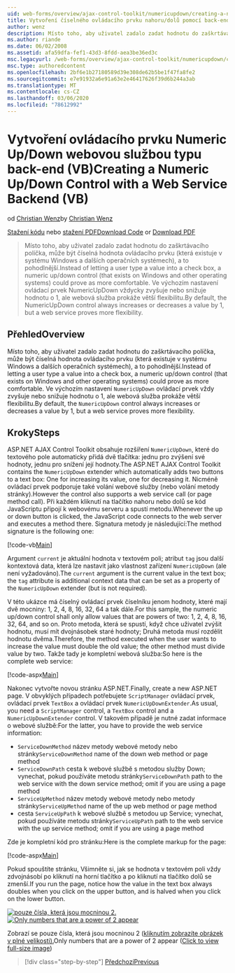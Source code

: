 ```yaml
---
uid: web-forms/overview/ajax-control-toolkit/numericupdown/creating-a-numeric-up-down-control-with-a-web-service-backend-vb
title: Vytvoření číselného ovládacího prvku nahoru/dolů pomocí back-endu webové služby (VB) | Microsoft Docs
author: wenz
description: Místo toho, aby uživatel zadalo zadat hodnotu do zaškrtávacího políčka, by se měl v systému Windows a jiných operačních systémech jednat o další ovládací prvek c...
ms.author: riande
ms.date: 06/02/2008
ms.assetid: afa59dfa-fef1-43d3-8fdd-aea3be36ed3c
msc.legacyurl: /web-forms/overview/ajax-control-toolkit/numericupdown/creating-a-numeric-up-down-control-with-a-web-service-backend-vb
msc.type: authoredcontent
ms.openlocfilehash: 2bf6e1b27180589d39e308de62b5be1f47fa8fe2
ms.sourcegitcommit: e7e91932a6e91a63e2e46417626f39d6b244a3ab
ms.translationtype: MT
ms.contentlocale: cs-CZ
ms.lasthandoff: 03/06/2020
ms.locfileid: "78612992"
---
```

# <a name="creating-a-numeric-updown-control-with-a-web-service-backend-vb"></a><span data-ttu-id="bdf73-103">Vytvoření ovládacího prvku Numeric Up/Down webovou službou typu back-end (VB)</span><span class="sxs-lookup"><span data-stu-id="bdf73-103">Creating a Numeric Up/Down Control with a Web Service Backend (VB)</span></span>

<span data-ttu-id="bdf73-104">od [Christian Wenz](https://github.com/wenz)</span><span class="sxs-lookup"><span data-stu-id="bdf73-104">by [Christian Wenz](https://github.com/wenz)</span></span>

<span data-ttu-id="bdf73-105">[Stažení kódu](https://download.microsoft.com/download/9/3/f/93f8daea-bebd-4821-833b-95205389c7d0/numericupdown1.vb.zip) nebo [stažení PDF](https://download.microsoft.com/download/2/d/c/2dc10e34-6983-41d4-9c08-f78f5387d32b/numericupdown1VB.pdf)</span><span class="sxs-lookup"><span data-stu-id="bdf73-105">[Download Code](https://download.microsoft.com/download/9/3/f/93f8daea-bebd-4821-833b-95205389c7d0/numericupdown1.vb.zip) or [Download PDF](https://download.microsoft.com/download/2/d/c/2dc10e34-6983-41d4-9c08-f78f5387d32b/numericupdown1VB.pdf)</span></span>

> <span data-ttu-id="bdf73-106">Místo toho, aby uživatel zadalo zadat hodnotu do zaškrtávacího políčka, může být číselná hodnota ovládacího prvku (která existuje v systému Windows a dalších operačních systémech), a to pohodlnější.</span><span class="sxs-lookup"><span data-stu-id="bdf73-106">Instead of letting a user type a value into a check box, a numeric up/down control (that exists on Windows and other operating systems) could prove as more comfortable.</span></span> <span data-ttu-id="bdf73-107">Ve výchozím nastavení ovládací prvek NumericUpDown vždycky zvyšuje nebo snižuje hodnotu o 1, ale webová služba prokáže větší flexibilitu.</span><span class="sxs-lookup"><span data-stu-id="bdf73-107">By default, the NumericUpDown control always increases or decreases a value by 1, but a web service proves more flexibility.</span></span>

## <a name="overview"></a><span data-ttu-id="bdf73-108">Přehled</span><span class="sxs-lookup"><span data-stu-id="bdf73-108">Overview</span></span>

<span data-ttu-id="bdf73-109">Místo toho, aby uživatel zadalo zadat hodnotu do zaškrtávacího políčka, může být číselná hodnota ovládacího prvku (která existuje v systému Windows a dalších operačních systémech), a to pohodlnější.</span><span class="sxs-lookup"><span data-stu-id="bdf73-109">Instead of letting a user type a value into a check box, a numeric up/down control (that exists on Windows and other operating systems) could prove as more comfortable.</span></span> <span data-ttu-id="bdf73-110">Ve výchozím nastavení `NumericUpDown` ovládací prvek vždy zvyšuje nebo snižuje hodnotu o 1, ale webová služba prokáže větší flexibilitu.</span><span class="sxs-lookup"><span data-stu-id="bdf73-110">By default, the `NumericUpDown` control always increases or decreases a value by 1, but a web service proves more flexibility.</span></span>

## <a name="steps"></a><span data-ttu-id="bdf73-111">Kroky</span><span class="sxs-lookup"><span data-stu-id="bdf73-111">Steps</span></span>

<span data-ttu-id="bdf73-112">ASP.NET AJAX Control Toolkit obsahuje rozšíření `NumericUpDown`, které do textového pole automaticky přidá dvě tlačítka: jednu pro zvýšení své hodnoty, jednu pro snížení její hodnoty.</span><span class="sxs-lookup"><span data-stu-id="bdf73-112">The ASP.NET AJAX Control Toolkit contains the `NumericUpDown` extender which automatically adds two buttons to a text box: One for increasing its value, one for decreasing it.</span></span> <span data-ttu-id="bdf73-113">Nicméně ovládací prvek podporuje také volání webové služby (nebo volání metody stránky).</span><span class="sxs-lookup"><span data-stu-id="bdf73-113">However the control also supports a web service call (or page method call).</span></span> <span data-ttu-id="bdf73-114">Při každém kliknutí na tlačítko nahoru nebo dolů se kód JavaScriptu připojí k webovému serveru a spustí metodu.</span><span class="sxs-lookup"><span data-stu-id="bdf73-114">Whenever the up or down button is clicked, the JavaScript code connects to the web server and executes a method there.</span></span> <span data-ttu-id="bdf73-115">Signatura metody je následující:</span><span class="sxs-lookup"><span data-stu-id="bdf73-115">The method signature is the following one:</span></span>

[!code-vb[Main](creating-a-numeric-up-down-control-with-a-web-service-backend-vb/samples/sample1.vb)]

<span data-ttu-id="bdf73-116">Argument `current` je aktuální hodnota v textovém poli; atribut `tag` jsou další kontextová data, která lze nastavit jako vlastnost zařízení `NumericUpDown` (ale není vyžadováno).</span><span class="sxs-lookup"><span data-stu-id="bdf73-116">The `current` argument is the current value in the text box; the `tag` attribute is additional context data that can be set as a property of the `NumericUpDown` extender (but is not required).</span></span>

<span data-ttu-id="bdf73-117">V této ukázce má číselný ovládací prvek číselníku jenom hodnoty, které mají dvě mocniny: 1, 2, 4, 8, 16, 32, 64 a tak dále.</span><span class="sxs-lookup"><span data-stu-id="bdf73-117">For this sample, the numeric up/down control shall only allow values that are powers of two: 1, 2, 4, 8, 16, 32, 64, and so on.</span></span> <span data-ttu-id="bdf73-118">Proto metoda, která se spustí, když chce uživatel zvýšit hodnotu, musí mít dvojnásobek staré hodnoty; Druhá metoda musí rozdělit hodnotu dvěma.</span><span class="sxs-lookup"><span data-stu-id="bdf73-118">Therefore, the method executed when the user wants to increase the value must double the old value; the other method must divide value by two.</span></span> <span data-ttu-id="bdf73-119">Takže tady je kompletní webová služba:</span><span class="sxs-lookup"><span data-stu-id="bdf73-119">So here is the complete web service:</span></span>

[!code-aspx[Main](creating-a-numeric-up-down-control-with-a-web-service-backend-vb/samples/sample2.aspx)]

<span data-ttu-id="bdf73-120">Nakonec vytvořte novou stránku ASP.NET.</span><span class="sxs-lookup"><span data-stu-id="bdf73-120">Finally, create a new ASP.NET page.</span></span> <span data-ttu-id="bdf73-121">V obvyklých případech potřebujete `ScriptManager` ovládací prvek, ovládací prvek `TextBox` a ovládací prvek `NumericUpDownExtender`.</span><span class="sxs-lookup"><span data-stu-id="bdf73-121">As usual, you need a `ScriptManager` control, a `TextBox` control and a `NumericUpDownExtender` control.</span></span> <span data-ttu-id="bdf73-122">V takovém případě je nutné zadat informace o webové službě:</span><span class="sxs-lookup"><span data-stu-id="bdf73-122">For the latter, you have to provide the web service information:</span></span>

- <span data-ttu-id="bdf73-123">`ServiceDownMethod` název metody webové metody nebo stránky</span><span class="sxs-lookup"><span data-stu-id="bdf73-123">`ServiceDownMethod` name of the down web method or page method</span></span>
- <span data-ttu-id="bdf73-124">`ServiceDownPath` cesta k webové službě s metodou služby Down; vynechat, pokud používáte metodu stránky</span><span class="sxs-lookup"><span data-stu-id="bdf73-124">`ServiceDownPath` path to the web service with the down service method; omit if you are using a page method</span></span>
- <span data-ttu-id="bdf73-125">`ServiceUpMethod` název metody webové metody nebo metody stránky</span><span class="sxs-lookup"><span data-stu-id="bdf73-125">`ServiceUpMethod` name of the up web method or page method</span></span>
- <span data-ttu-id="bdf73-126">cesta `ServiceUpPath` k webové službě s metodou up Service; vynechat, pokud používáte metodu stránky</span><span class="sxs-lookup"><span data-stu-id="bdf73-126">`ServiceUpPath` path to the web service with the up service method; omit if you are using a page method</span></span>

<span data-ttu-id="bdf73-127">Zde je kompletní kód pro stránku:</span><span class="sxs-lookup"><span data-stu-id="bdf73-127">Here is the complete markup for the page:</span></span>

[!code-aspx[Main](creating-a-numeric-up-down-control-with-a-web-service-backend-vb/samples/sample3.aspx)]

<span data-ttu-id="bdf73-128">Pokud spouštíte stránku, Všimněte si, jak se hodnota v textovém poli vždy zdvojnásobí po kliknutí na horní tlačítko a po kliknutí na tlačítko dolů se zmenší.</span><span class="sxs-lookup"><span data-stu-id="bdf73-128">If you run the page, notice how the value in the text box always doubles when you click on the upper button, and is halved when you click on the lower button.</span></span>

<span data-ttu-id="bdf73-129">[![pouze čísla, která jsou mocninou 2.](creating-a-numeric-up-down-control-with-a-web-service-backend-vb/_static/image2.png)](creating-a-numeric-up-down-control-with-a-web-service-backend-vb/_static/image1.png)</span><span class="sxs-lookup"><span data-stu-id="bdf73-129">[![Only numbers that are a power of 2 appear](creating-a-numeric-up-down-control-with-a-web-service-backend-vb/_static/image2.png)](creating-a-numeric-up-down-control-with-a-web-service-backend-vb/_static/image1.png)</span></span>

<span data-ttu-id="bdf73-130">Zobrazí se pouze čísla, která jsou mocninou 2 ([kliknutím zobrazíte obrázek v plné velikosti).](creating-a-numeric-up-down-control-with-a-web-service-backend-vb/_static/image3.png)</span><span class="sxs-lookup"><span data-stu-id="bdf73-130">Only numbers that are a power of 2 appear ([Click to view full-size image](creating-a-numeric-up-down-control-with-a-web-service-backend-vb/_static/image3.png))</span></span>

> [!div class="step-by-step"]
> [<span data-ttu-id="bdf73-131">Předchozí</span><span class="sxs-lookup"><span data-stu-id="bdf73-131">Previous</span></span>](creating-a-numeric-up-down-control-with-a-web-service-backend-cs.md)
